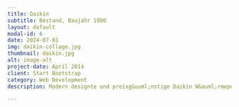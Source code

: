 ```yaml
---
title: Daikin
subtitle: Bestand, Baujahr 1980
layout: default
modal-id: 6
date: 2024-07-01
img: daikin-collage.jpg
thumbnail: daikin.jpg
alt: image-alt
project-date: April 2014
client: Start Bootstrap
category: Web Development
description: Modern designte und preisg&uuml;nstige Daikin W&auml;rmepumpe.

---
```

